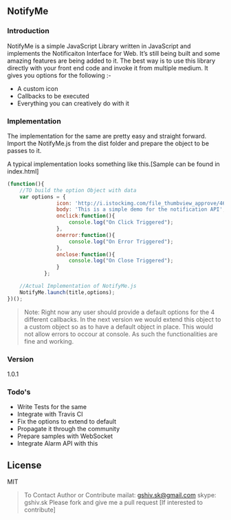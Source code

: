 NotifyMe
--------

### Introduction
NotifyMe is a simple JavaScript Library written in JavaScript and implements the Notificaiton Interface for Web. It’s still being built and some amazing features are being added to it. The best way is to use this library directly with your front end code and invoke it from multiple medium. It gives you options for the following :-

  - A custom icon
  - Callbacks to be executed
  - Everything you can creatively do with it

### Implementation

The implementation for the same are pretty easy and straight forward. Import the NotifyMe.js from the dist folder and prepare the object to be passes to it.

A typical implementation looks something like this.[Sample can be found in index.html]

```js
(function(){
    //TO build the option Object with data
    var options = {
		        icon: 'http://i.istockimg.com/file_thumbview_approve/46749378/3/stock-illustration-46749378-cute-piglet-icon-animal-icons-series.jpg',
		        body: 'This is a simple demo for the notification API',
		        onclick:function(){
		        	console.log("On Click Triggered");
		        },
		        onerror:function(){
		        	console.log("On Error Triggered");
		        },
		        onclose:function(){
		        	console.log("On Close Triggered");
		        }
		    };

    //Actual Implementation of NotifyMe.js
    NotifyMe.launch(title,options);
})();
```
> Note: Right now any user should provide a default options for the 4 different callbacks. In the next version we would extend this object to a custom object so as to have a default object in place. This would not allow errors to occour at console. As such the functionalities are fine and working.

### Version
1.0.1



### Todo's

 - Write Tests for the same
 - Integrate with  Travis CI
 - Fix the options to extend to default
 - Propagate it through the community
 - Prepare samples with WebSocket
 - Integrate Alarm API with this

License
----

MIT


> To Contact Author or Contribute
> mailat: gshiv.sk@gmail.com 
> skype: gshiv.sk
> Please fork and give me a pull request [If interested to contribute]